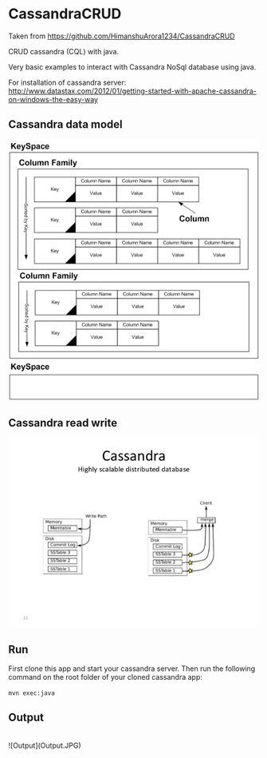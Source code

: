 # CassandraCRUD

Taken from https://github.com/HimanshuArora1234/CassandraCRUD

CRUD cassandra (CQL) with java.

Very basic examples to interact with Cassandra NoSql database using java. 

For installation of cassandra server: http://www.datastax.com/2012/01/getting-started-with-apache-cassandra-on-windows-the-easy-way

## Cassandra data model 

![Model](cassandra_data_model.png)

## Cassandra read write

![rw](rw.jpg)

## Run

First clone this app and start your cassandra server. Then run the following command on the root folder of your cloned cassandra app:

 `mvn exec:java`
 
## Output 
<br/>
![Output](Output.JPG)

